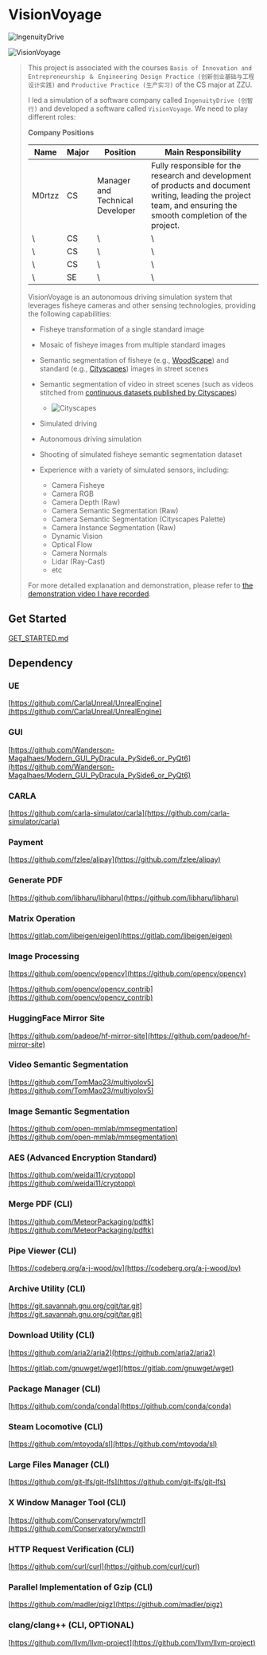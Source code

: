# VisionVoyage

![IngenuityDrive](https://static.m0rtzz.com/images/Year:2024/Month:08/Day:15/14:23:37_IngenuityDrive.png)

![VisionVoyage](https://static.m0rtzz.com/images/Year:2024/Month:08/Day:15/13:54:06_VisionVoyage.png)

> This project is associated with the courses `Basis of Innovation and Entrepreneurship ＆ Engineering Design Practice (创新创业基础与工程设计实践)`  and `Productive Practice (生产实习)` of the CS major at ZZU.
>
> I led a simulation of a software company called `IngenuityDrive (创智行)` and developed a software called `VisionVoyage`. We need to play different roles:
>
> **Company Positions**
>
> | Name   | Major | Position                        | Main Responsibility                                          |
> | ------ | ----- | ------------------------------- | ------------------------------------------------------------ |
> | M0rtzz | CS    | Manager and Technical Developer | Fully responsible for the research and development of products and document writing, leading the project team, and ensuring the smooth completion of the project. |
> | \      | CS    | \                               | \                                                            |
> | \      | CS    | \                               | \                                                            |
> | \      | CS    | \                               | \                                                            |
> | \      | SE    | \                               | \                                                            |
>
> VisionVoyage is an autonomous driving simulation system that leverages  fisheye cameras and other sensing technologies, providing the following  capabilities:
>
> - Fisheye transformation of a single standard image
> - Mosaic of fisheye images from multiple standard images
> - Semantic segmentation of fisheye (e.g., [WoodScape](https://woodscape.valeo.com/woodscape)) and standard (e.g., [Cityscapes](https://www.cityscapes-dataset.com)) images in street scenes
> - Semantic segmentation of video in street scenes (such as videos stitched from [continuous datasets published by Cityscapes](https://www.cityscapes-dataset.com/downloads))
>   -  ![Cityscapes](https://static.m0rtzz.com/images/Year:2024/Month:08/Day:15/17:24:53_Cityscapes.png)
>
> - Simulated driving
> - Autonomous driving simulation
> - Shooting of simulated fisheye semantic segmentation dataset
> - Experience with a variety of simulated sensors, including:
>   - Camera Fisheye
>   - Camera RGB
>   - Camera Depth (Raw)
>   - Camera Semantic Segmentation (Raw)
>   - Camera Semantic Segmentation (Cityscapes Palette)
>   - Camera Instance Segmentation (Raw)
>   - Dynamic Vision
>   - Optical Flow
>   - Camera Normals
>   - Lidar (Ray-Cast)
>   - etc
>
> For more detailed explanation and demonstration, please refer to [the demonstration video I have recorded](./docs/DEMONSTRATION.md).

## Get Started

[GET_STARTED.md](./docs/GET_STARTED.md)

## Dependency

### UE

[https://github.com/CarlaUnreal/UnrealEngine](https://github.com/CarlaUnreal/UnrealEngine)

### GUI

[https://github.com/Wanderson-Magalhaes/Modern_GUI_PyDracula_PySide6_or_PyQt6](https://github.com/Wanderson-Magalhaes/Modern_GUI_PyDracula_PySide6_or_PyQt6)

### CARLA

[https://github.com/carla-simulator/carla](https://github.com/carla-simulator/carla)

### Payment

[https://github.com/fzlee/alipay](https://github.com/fzlee/alipay)

### Generate PDF

[https://github.com/libharu/libharu](https://github.com/libharu/libharu)

### Matrix Operation

[https://gitlab.com/libeigen/eigen](https://gitlab.com/libeigen/eigen)

### Image Processing

[https://github.com/opencv/opencv](https://github.com/opencv/opencv)

[https://github.com/opencv/opencv_contrib](https://github.com/opencv/opencv_contrib)

### HuggingFace Mirror Site

[https://github.com/padeoe/hf-mirror-site](https://github.com/padeoe/hf-mirror-site)

### Video Semantic Segmentation

[https://github.com/TomMao23/multiyolov5](https://github.com/TomMao23/multiyolov5)

### Image Semantic Segmentation

[https://github.com/open-mmlab/mmsegmentation](https://github.com/open-mmlab/mmsegmentation)

### AES (Advanced Encryption Standard)

[https://github.com/weidai11/cryptopp](https://github.com/weidai11/cryptopp)

### Merge PDF (CLI)

[https://github.com/MeteorPackaging/pdftk](https://github.com/MeteorPackaging/pdftk)

### Pipe Viewer (CLI)

[https://codeberg.org/a-j-wood/pv](https://codeberg.org/a-j-wood/pv)

### Archive Utility (CLI)

[https://git.savannah.gnu.org/cgit/tar.git](https://git.savannah.gnu.org/cgit/tar.git)

### Download Utility (CLI)

[https://github.com/aria2/aria2](https://github.com/aria2/aria2)

[https://gitlab.com/gnuwget/wget](https://gitlab.com/gnuwget/wget)

### Package Manager (CLI)

[https://github.com/conda/conda](https://github.com/conda/conda)

### Steam Locomotive (CLI)

[https://github.com/mtoyoda/sl](https://github.com/mtoyoda/sl)

### Large Files Manager (CLI)

[https://github.com/git-lfs/git-lfs](https://github.com/git-lfs/git-lfs)

### X Window Manager Tool (CLI)

[https://github.com/Conservatory/wmctrl](https://github.com/Conservatory/wmctrl)

### HTTP Request Verification (CLI)

[https://github.com/curl/curl](https://github.com/curl/curl)

### Parallel Implementation of Gzip (CLI)

[https://github.com/madler/pigz](https://github.com/madler/pigz)

### clang/clang++ (CLI, OPTIONAL)

[https://github.com/llvm/llvm-project](https://github.com/llvm/llvm-project)
